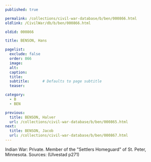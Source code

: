 ```yaml
---
published: true

permalink: /collections/civil-war-database/b/ben/000866.html
oldlink: /CivilWar/db/b/ben/000866.html

oldid: 000866

title: BENSON, Hans

pagelist:
  exclude: false
  order: 866
  image: 
  alt:
  caption:
  title:
  subtitle:      # Defaults to page subtitle
  teaser:

category: 
  - B 
  - BEN

previous:
  title: BENSON, Halver
  url: /collections/civil-war-database/b/ben/000865.html  
next:
  title: BENSON, Jacob
  url: /collections/civil-war-database/b/ben/000867.html   
---
```

Indian War: Private. Member of the &quot;Settlers Homeguard&quot; of St. Peter, Minnesota. Sources: (Ulvestad p271)